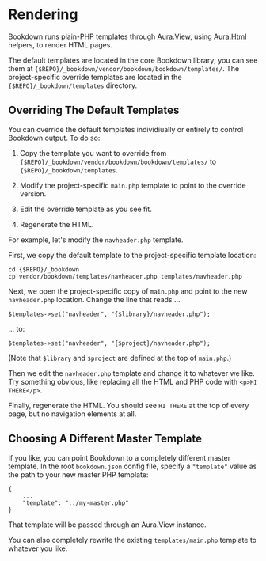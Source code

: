 # Rendering

Bookdown runs plain-PHP templates through [Aura.View](https://github.com/auraphp/Aura.View), using [Aura.Html](https://github.com/auraphp/Aura.Html) helpers, to render HTML pages.

The default templates are located in the core Bookdown library; you can see them at `{$REPO}/_bookdown/vendor/bookdown/bookdown/templates/`. The project-specific override templates are located in the `{$REPO}/_bookdown/templates` directory.

## Overriding The Default Templates

You can override the default templates individiually or entirely to control Bookdown output. To do so:

1. Copy the template you want to override from `{$REPO}/_bookdown/vendor/bookdown/bookdown/templates/` to `{$REPO}/_bookdown/templates`.

2. Modify the project-specific `main.php` template to point to the override version.

3. Edit the override template as you see fit.

4. Regenerate the HTML.

For example, let's modify the `navheader.php` template.

First, we copy the default template to the project-specific template location:

    cd {$REPO}/_bookdown
    cp vendor/bookdown/templates/navheader.php templates/navheader.php

Next, we open the project-specific copy of `main.php` and point to the new `navheader.php` location. Change the line that reads ...

    $templates->set("navheader", "{$library}/navheader.php");

... to:

    $templates->set("navheader", "{$project}/navheader.php");

(Note that `$library` and `$project` are defined at the top of `main.php`.)

Then we edit the `navheader.php` template and change it to whatever we like. Try something obvious, like replacing all the HTML and PHP code with `<p>HI THERE</p>`.

Finally, regenerate the HTML. You should see `HI THERE` at the top of every page, but no navigation elements at all.

## Choosing A Different Master Template

If you like, you can point Bookdown to a completely different master template. In the root `bookdown.json` config file, specify a `"template"` value as the path to your new master PHP template:

    {
        ...
        "template": "../my-master.php"
    }

That template will be passed through an Aura.View instance.

You can also completely rewrite the existing `templates/main.php` template to whatever you like.
